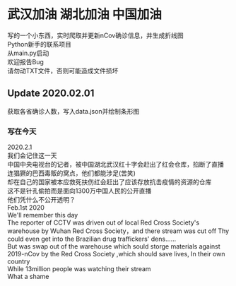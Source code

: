 # 武汉加油 湖北加油 中国加油
写的一个小东西，实时爬取并更新nCov确诊信息，并生成折线图  
Python新手的联系项目  
从main.py启动  
欢迎报告Bug  
请勿动TXT文件，否则可能造成文件损坏
## Update 2020.02.01
获取各省确诊人数，写入data.json并绘制条形图
### 写在今天
2020.2.1  
我们会记住这一天  
中国中央电视台的记者，被中国湖北武汉红十字会赶出了红会仓库，掐断了直播  
连猖獗的巴西毒贩的窝点，他们都能涉足(苦笑)  
却在自己的国家被本应救死扶伤红会赶出了应该存放抗击疫情的资源的仓库  
这不是针孔偷拍而是面向1300万中国人民的公开直播  
他们凭什么不公开透明？    
Feb.1st 2020  
We'll remember this day  
The reporter  of CCTV was driven out of local Red Cross Society's warehouse by Wuhan Red Cross Society，and there stream was cut off
Thy could even get into the Brazilian drug traffickers' dens......  
But was swap out of the warehouse which sould storge materials against 2019-nCov by the Red Cross Society ,which should save lives, In their own country  
While 13million people was watching their stream  
What a shame
